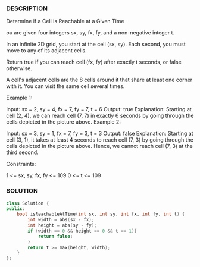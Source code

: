 ### DESCRIPTION

Determine if a Cell Is Reachable at a Given Time

ou are given four integers sx, sy, fx, fy, and a non-negative integer t.

In an infinite 2D grid, you start at the cell (sx, sy). Each second, you must move to any of its adjacent cells.

Return true if you can reach cell (fx, fy) after exactly t seconds, or false otherwise.

A cell's adjacent cells are the 8 cells around it that share at least one corner with it. You can visit the same cell several times.

 

Example 1:


Input: sx = 2, sy = 4, fx = 7, fy = 7, t = 6
Output: true
Explanation: Starting at cell (2, 4), we can reach cell (7, 7) in exactly 6 seconds by going through the cells depicted in the picture above. 
Example 2:


Input: sx = 3, sy = 1, fx = 7, fy = 3, t = 3
Output: false
Explanation: Starting at cell (3, 1), it takes at least 4 seconds to reach cell (7, 3) by going through the cells depicted in the picture above. Hence, we cannot reach cell (7, 3) at the third second.
 

Constraints:

1 <= sx, sy, fx, fy <= 109
0 <= t <= 109

### SOLUTION

```c++
class Solution {
public:
    bool isReachableAtTime(int sx, int sy, int fx, int fy, int t) {
        int width = abs(sx - fx);
        int height = abs(sy - fy);
        if (width == 0 && height == 0 && t == 1){
            return false;
        }
        return t >= max(height, width);
    }
};
```
